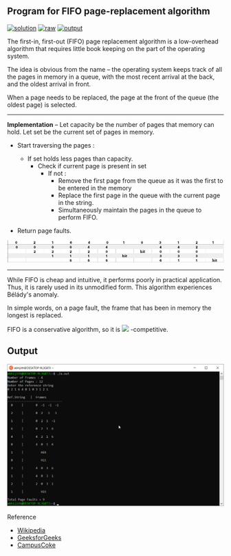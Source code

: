 ## Program for FIFO page-replacement algorithm

[![solution](https://img.shields.io/badge/View-Solution-blue.svg?logo=appveyor&longCache=true&style=for-the-badge)](https://github.com/KTU-CSE/System-Software-lab/blob/master/cycle-3/p_11/pg_11.c)
[![raw](https://img.shields.io/badge/-raw-green.svg?logo=appveyor&longCache=true&style=for-the-badge)](https://github.com/KTU-CSE/System-Software-lab/raw/master/cycle-3/p_11/pg_11.c)
[![output](https://img.shields.io/badge/-output-ff69b4.svg?logo=appveyor&longCache=true&style=for-the-badge)](https://github.com/KTU-CSE/System-Software-lab/blob/master/cycle-3/p_11/README.md#output)

The first-in, first-out (FIFO) page replacement algorithm is a low-overhead algorithm that requires little book keeping on the part of the operating system.

The idea is obvious from the name – the operating system keeps track of all the pages in memory in a queue, with the most recent arrival at the back, and the oldest arrival in front.

When a page needs to be replaced, the page at the front of the queue (the oldest page) is selected.

<hr />

**Implementation** – Let capacity be the number of pages that memory can hold. Let set be the current set of pages in memory.

- Start traversing the pages :

  - If set holds less pages than capacity.
    - Check if current page is present in set
      - If not :
        - Remove the first page from the queue
          as it was the first to be entered in
          the memory
        - Replace the first page in the queue with
          the current page in the string.
        - Simultaneously maintain the pages in the
          queue to perform FIFO.

- Return page faults.

![](/out_img/img_11.png)

<hr />

While FIFO is cheap and intuitive, it performs poorly in practical application. Thus, it is rarely used in its unmodified form.
This algorithm experiences Bélády's anomaly.

In simple words, on a page fault, the frame that has been in memory the longest is replaced.

FIFO is a conservative algorithm, so it is <img src="https://wikimedia.org/api/rest_v1/media/math/render/svg/13927983edad1979dd266a93f0034ad46d419636" width="70"> -competitive.

## Output

![output_img](/out_img/p_11_out.png)

Reference

- [Wikipedia](https://en.wikipedia.org/wiki/Page_replacement_algorithm)
- [GeeksforGeeks](https://www.geeksforgeeks.org/program-page-replacement-algorithms-set-2-fifo/)
- [CampusCoke](https://campuscoke.blogspot.com/2015/01/fifo-page-replacement-algorithm-in-c.html)
